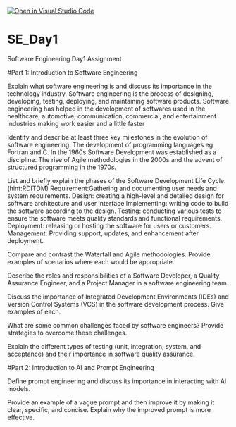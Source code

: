 [![Open in Visual Studio Code](https://classroom.github.com/assets/open-in-vscode-2e0aaae1b6195c2367325f4f02e2d04e9abb55f0b24a779b69b11b9e10269abc.svg)](https://classroom.github.com/online_ide?assignment_repo_id=15577782&assignment_repo_type=AssignmentRepo)
# SE_Day1
Software Engineering Day1 Assignment

#Part 1: Introduction to Software Engineering

Explain what software engineering is and discuss its importance in the technology industry.
Software engineering is the process of designing, developing, testing, deploying, and maintaining  software products. 
Software engineering has helped in the development of softwares used in the healthcare, automotive, communication, commercial, and entertainment industries making work easier and a little faster  


Identify and describe at least three key milestones in the evolution of software engineering.
The development of programming languages eg Fortran and C.
In the 1960s Software Development was established as a discipline.
The rise of Agile methodologies in the 2000s and the advent of structured programming in the 1970s. 

List and briefly explain the phases of the Software Development Life Cycle.
(hint:RDITDM)
Requirement:Gathering and documenting user needs and system requirements.
Design: creating a high-level and detailed design for software architecture and user interface 
Implementing: writing code to build the software according to the design.
Testing: conducting various tests to ensure the software meets quality standards and functional requirements. 
Deployment: releasing or hosting the software for users or customers.
Management: Providing support, updates, and enhancement after deployment.


Compare and contrast the Waterfall and Agile methodologies. Provide examples of scenarios where each would be appropriate.


Describe the roles and responsibilities of a Software Developer, a Quality Assurance Engineer, and a Project Manager in a software engineering team.


Discuss the importance of Integrated Development Environments (IDEs) and Version Control Systems (VCS) in the software development process. Give examples of each.


What are some common challenges faced by software engineers? Provide strategies to overcome these challenges.


Explain the different types of testing (unit, integration, system, and acceptance) and their importance in software quality assurance.


#Part 2: Introduction to AI and Prompt Engineering


Define prompt engineering and discuss its importance in interacting with AI models.


Provide an example of a vague prompt and then improve it by making it clear, specific, and concise. Explain why the improved prompt is more effective.
